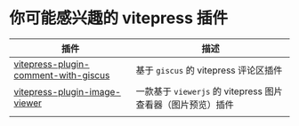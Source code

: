 # 你可能感兴趣的 vitepress 插件

| 插件                                                                                                            | 描述                                        |
|---------------------------------------------------------------------------------------------------------------|-------------------------------------------|
| [vitepress-plugin-comment-with-giscus](https://github.com/T-miracle/vitepress-plugin-comment-with-giscus.git) | 基于 `giscus` 的 vitepress 评论区插件             |
| [vitepress-plugin-image-viewer](https://github.com/T-miracle/vitepress-plugin-image-viewer)                   | 一款基于 `viewerjs` 的 vitepress 图片查看器（图片预览）插件 |
|                                                                                                               |                                           |
